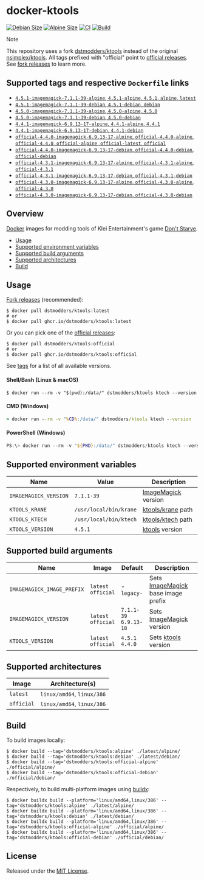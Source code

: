 # docker-ktools

[![Debian Size]](https://hub.docker.com/r/dstmodders/ktools)
[![Alpine Size]](https://hub.docker.com/r/dstmodders/ktools)
[![CI]](https://github.com/dstmodders/docker-ktools/actions/workflows/ci.yml)
[![Build]](https://github.com/dstmodders/docker-ktools/actions/workflows/build.yml)

> [!NOTE]
> This repository uses a fork [dstmodders/ktools] instead of the original
> [nsimplex/ktools]. All tags prefixed with "official" point to
> [official releases]. See [fork releases] to learn more.

## Supported tags and respective `Dockerfile` links

- [`4.5.1-imagemagick-7.1.1-39-alpine`, `4.5.1-alpine`, `4.5.1`, `alpine`, `latest`](https://github.com/dstmodders/docker-ktools/blob/65d2ceea8dd9036c68492fc70aa659ad87f23157/latest/alpine/Dockerfile)
- [`4.5.1-imagemagick-7.1.1-39-debian`, `4.5.1-debian`, `debian`](https://github.com/dstmodders/docker-ktools/blob/65d2ceea8dd9036c68492fc70aa659ad87f23157/latest/debian/Dockerfile)
- [`4.5.0-imagemagick-7.1.1-39-alpine`, `4.5.0-alpine`, `4.5.0`](https://github.com/dstmodders/docker-ktools/blob/65d2ceea8dd9036c68492fc70aa659ad87f23157/latest/alpine/Dockerfile)
- [`4.5.0-imagemagick-7.1.1-39-debian`, `4.5.0-debian`](https://github.com/dstmodders/docker-ktools/blob/65d2ceea8dd9036c68492fc70aa659ad87f23157/latest/debian/Dockerfile)
- [`4.4.1-imagemagick-6.9.13-17-alpine`, `4.4.1-alpine`, `4.4.1`](https://github.com/dstmodders/docker-ktools/blob/65d2ceea8dd9036c68492fc70aa659ad87f23157/latest/alpine/Dockerfile)
- [`4.4.1-imagemagick-6.9.13-17-debian`, `4.4.1-debian`](https://github.com/dstmodders/docker-ktools/blob/65d2ceea8dd9036c68492fc70aa659ad87f23157/latest/debian/Dockerfile)
- [`official-4.4.0-imagemagick-6.9.13-17-alpine`, `official-4.4.0-alpine`, `official-4.4.0`, `official-alpine`, `official-latest`, `official`](https://github.com/dstmodders/docker-ktools/blob/65d2ceea8dd9036c68492fc70aa659ad87f23157/official/alpine/Dockerfile)
- [`official-4.4.0-imagemagick-6.9.13-17-debian`, `official-4.4.0-debian`, `official-debian`](https://github.com/dstmodders/docker-ktools/blob/65d2ceea8dd9036c68492fc70aa659ad87f23157/official/debian/Dockerfile)
- [`official-4.3.1-imagemagick-6.9.13-17-alpine`, `official-4.3.1-alpine`, `official-4.3.1`](https://github.com/dstmodders/docker-ktools/blob/65d2ceea8dd9036c68492fc70aa659ad87f23157/official/alpine/Dockerfile)
- [`official-4.3.1-imagemagick-6.9.13-17-debian`, `official-4.3.1-debian`](https://github.com/dstmodders/docker-ktools/blob/65d2ceea8dd9036c68492fc70aa659ad87f23157/official/debian/Dockerfile)
- [`official-4.3.0-imagemagick-6.9.13-17-alpine`, `official-4.3.0-alpine`, `official-4.3.0`](https://github.com/dstmodders/docker-ktools/blob/65d2ceea8dd9036c68492fc70aa659ad87f23157/official/alpine/Dockerfile)
- [`official-4.3.0-imagemagick-6.9.13-17-debian`, `official-4.3.0-debian`](https://github.com/dstmodders/docker-ktools/blob/65d2ceea8dd9036c68492fc70aa659ad87f23157/official/debian/Dockerfile)

## Overview

[Docker] images for modding tools of Klei Entertainment's game [Don't Starve].

- [Usage](#usage)
- [Supported environment variables](#supported-environment-variables)
- [Supported build arguments](#supported-build-arguments)
- [Supported architectures](#supported-architectures)
- [Build](#build)

## Usage

[Fork releases] (recommended):

```shell
$ docker pull dstmodders/ktools:latest
# or
$ docker pull ghcr.io/dstmodders/ktools:latest
```

Or you can pick one of the [official releases]:

```shell
$ docker pull dstmodders/ktools:official
# or
$ docker pull ghcr.io/dstmodders/ktools:official
```

See [tags] for a list of all available versions.

#### Shell/Bash (Linux & macOS)

```shell
$ docker run --rm -v "$(pwd):/data/" dstmodders/ktools ktech --version
```

#### CMD (Windows)

```cmd
> docker run --rm -v "%CD%:/data/" dstmodders/ktools ktech --version
```

#### PowerShell (Windows)

```powershell
PS:\> docker run --rm -v "${PWD}:/data/" dstmodders/ktools ktech --version
```

## Supported environment variables

| Name                  | Value                  | Description           |
| --------------------- | ---------------------- | --------------------- |
| `IMAGEMAGICK_VERSION` | `7.1.1-39`             | [ImageMagick] version |
| `KTOOLS_KRANE`        | `/usr/local/bin/krane` | [ktools/krane] path   |
| `KTOOLS_KTECH`        | `/usr/local/bin/ktech` | [ktools/ktech] path   |
| `KTOOLS_VERSION`      | `4.5.1`                | [ktools] version      |

## Supported build arguments

| Name                       | Image                    | Default                     | Description                          |
| -------------------------- | ------------------------ | --------------------------- | ------------------------------------ |
| `IMAGEMAGICK_IMAGE_PREFIX` | `latest`<br />`official` | -<br />`legacy-`            | Sets [ImageMagick] base image prefix |
| `IMAGEMAGICK_VERSION`      | `latest`<br />`official` | `7.1.1-39`<br />`6.9.13-18` | Sets [ImageMagick] version           |
| `KTOOLS_VERSION`           | `latest`<br />`official` | `4.5.1`<br />`4.4.0`        | Sets [ktools] version                |

## Supported architectures

| Image      | Architecture(s)            |
| ---------- | -------------------------- |
| `latest`   | `linux/amd64`, `linux/386` |
| `official` | `linux/amd64`, `linux/386` |

## Build

To build images locally:

```shell
$ docker build --tag='dstmodders/ktools:alpine' ./latest/alpine/
$ docker build --tag='dstmodders/ktools:debian' ./latest/debian/
$ docker build --tag='dstmodders/ktools:official-alpine' ./official/alpine/
$ docker build --tag='dstmodders/ktools:official-debian' ./official/debian/
```

Respectively, to build multi-platform images using [buildx]:

```shell
$ docker buildx build --platform='linux/amd64,linux/386' --tag='dstmodders/ktools:alpine' ./latest/alpine/
$ docker buildx build --platform='linux/amd64,linux/386' --tag='dstmodders/ktools:debian' ./latest/debian/
$ docker buildx build --platform='linux/amd64,linux/386' --tag='dstmodders/ktools:official-alpine' ./official/alpine/
$ docker buildx build --platform='linux/amd64,linux/386' --tag='dstmodders/ktools:official-debian' ./official/debian/
```

## License

Released under the [MIT License](https://opensource.org/licenses/MIT).

[alpine size]: https://img.shields.io/docker/image-size/dstmodders/ktools/alpine?label=alpine%20size&logo=docker
[build]: https://img.shields.io/github/actions/workflow/status/dstmodders/docker-ktools/build.yml?branch=main&label=build&logo=github
[buildx]: https://github.com/docker/buildx
[ci]: https://img.shields.io/github/actions/workflow/status/dstmodders/docker-ktools/ci.yml?branch=main&label=ci&logo=github
[debian size]: https://img.shields.io/docker/image-size/dstmodders/ktools/debian?label=debian%20size&logo=docker
[docker]: https://www.docker.com/
[don't starve]: https://www.klei.com/games/dont-starve
[dstmodders/ktools]: https://github.com/dstmodders/ktools
[fork releases]: https://github.com/dstmodders/ktools/releases
[imagemagick]: https://imagemagick.org/index.php
[ktools/krane]: https://github.com/dstmodders/ktools?tab=readme-ov-file#krane
[ktools/ktech]: https://github.com/dstmodders/ktools?tab=readme-ov-file#ktech
[ktools]: https://github.com/dstmodders/ktools
[nsimplex/ktools]: https://github.com/nsimplex/ktools
[official releases]: https://github.com/nsimplex/ktools/releases
[tags]: https://hub.docker.com/r/dstmodders/ktools/tags
